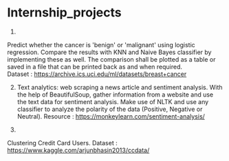 # Internship_projects


1.
Predict whether the cancer is 'benign' or 'malignant' using logistic regression. Compare the results with KNN and Naive Bayes classifier by implementing these as well. The comparison shall be plotted as a table or saved in a file that can be printed back as and when required.  
Dataset : https://archive.ics.uci.edu/ml/datasets/breast+cancer


2. Text analytics: web scraping a news article and sentiment analysis. With the help of BeautifulSoup, gather information from a website and use the text data for sentiment analysis. Make use of NLTK and use any classifier to analyze the polarity of the data (Positive, Negative or Neutral). 
Resource : https://monkeylearn.com/sentiment-analysis/


3.
Clustering Credit Card Users. 
Dataset : https://www.kaggle.com/arjunbhasin2013/ccdata/
